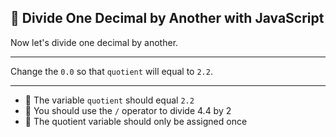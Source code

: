 🚀 Divide One Decimal by Another with JavaScript
------------------------------------------------

Now let's divide one decimal by another.

* * *

Change the `0.0` so that `quotient` will equal to `2.2`.

* * *

*   🧪 The variable `quotient` should equal `2.2`
*   🧪 You should use the `/` operator to divide 4.4 by 2
*   🧪 The quotient variable should only be assigned once